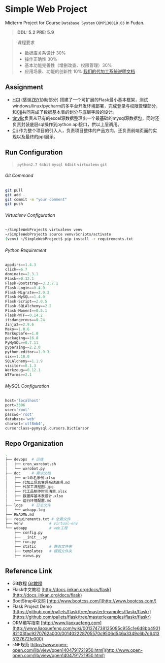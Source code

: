 # Simple Web Project
Midterm Project for Course  `Database System` `COMP130010.03` in Fudan. 

>   **DDL: 5.2**  **PRE: 5.9**

>   课程要求
>
>   -   数据库关系设计 30%
>   -   操作正确性 30%
>   -   基本功能完善性（增删改查、权限管理）30%
>   -   应用场景、功能的创新性 10%  [我们的代加工系统说明文档](https://github.com/sonnyhcl/SimpleWebProject/blob/master/doc/%E4%BB%A3%E5%8A%A0%E5%B7%A5%E4%BF%A1%E6%81%AF%E7%AE%A1%E7%90%86%E7%B3%BB%E7%BB%9F%E8%AF%B4%E6%98%8E.md)

## Assignment

-   [HCl](https://github.com/sonnyhcl)  (感谢[ZBY](https://github.com/zjjzby)协助部分) 搭建了一个可扩展的Flask最小基本框架，测试windows/linux/pycharm的多平台开发环境部署，完成登录与权限管理部分，和[Cjj](https://github.com/Michael0134)共同完成了数据基本表的划分与底层字段的设计。
-   [tinylic](https://github.com/tinylic)负责从已有的excel源数据整理出一个最基础的mysql源数据包，同时还负责封装底层sql操作到python api接口，供以上层调用。
-   [Cjj](https://github.com/Michael0134) 作为整个项目的引入人，负责项目整体的产品方向，还负责前端页面的实现以及最终的ppt展示。


## Run Configuration

>   `python2.7 64bit` `mysql 64bit` `virtualenv` `git` 
>

###### Git Command

```bash
git pull
git add .
git commit -m "your comment"
git push
```

###### Virtualenv Configuration

```bash
~/SimpleWebProject$ virtualenv venv
~/SimpleWebProject$ source venv/Scripts/activate
(venv) ~/SimpleWebProject$ pip install -r requirements.txt 
```

###### Python Requirement

```python
appdirs==1.4.3
click==6.7
dominate==2.3.1
Flask==0.12.1
Flask-Bootstrap==3.3.7.1
Flask-Login==0.4.0
Flask-Migrate==2.0.3
Flask-MySQL==1.4.0
Flask-Script==2.0.5
Flask-SQLAlchemy==2.2
Flask-Moment==0.5.1
Flask-WTF==0.14.2
itsdangerous==0.24
Jinja2==2.9.6
Mako==1.0.6
MarkupSafe==1.0
packaging==16.8
PyMySQL==0.7.11
pyparsing==2.2.0
python-editor==1.0.3
six==1.10.0
SQLAlchemy==1.1.9
visitor==0.1.3
Werkzeug==0.12.1
WTForms==2.1
```

###### MySQL Configuration

```python
host='localhost'
port=3306
user='root'
passwd='root'
database='web'
charset='utf8mb4',
cursorclass=pymysql.cursors.DictCursor
```

## Repo Organization

```bash
.
├── devops 	# 运维
│   ├── cron_wxrobot.sh
│   └── wxrobot.py
├── doc		# 需求文档
│   ├── url命名示例.xlsx
│   ├── 代加工信息管理系统说明.md
│   ├── 代加工流程图.jpg
│   ├── 代工品制作时间清单.xlsx
│   ├── 数据库基本表设计.xlsx
│   └── 运行环境配置.md
├── logs	# 日志文件
│   └── webapp.log
├── README.md
├── requirements.txt # 依赖文件
├── venv			# virtual-env
└── webapp			# web工程
    ├── config.py
    ├── __init__.py
    ├── run.py
    ├── static		# 静态文件夹
    ├── templates	# 模版文件夹
    ├── views.py
```

## Reference Link

-   Git教程   [Git教程](http://www.liaoxuefeng.com/wiki/0013739516305929606dd18361248578c67b8067c8c017b000/)
-   Flask中文教程  [http://docs.jinkan.org/docs/flask](http://docs.jinkan.org/docs/flask)
-   BootStrap中文网  [http://www.bootcss.com/](http://www.bootcss.com/)
-   Flask Project Demo  [https://github.com/pallets/flask/tree/master/examples/flaskr/flaskr](https://github.com/pallets/flask/tree/master/examples/flaskr/flaskr)
-   ORM编写指南   [http://www.liaoxuefeng.com](http://www.liaoxuefeng.com/wiki/001374738125095c955c1e6d8bb493182103fac9270762a000/001402228705570c9506d546a3349c6b7d64135127672fe000)
-   `n`NF规范   [http://www.open-open.com/lib/view/open1404791721950.html](http://www.open-open.com/lib/view/open1404791721950.html)  